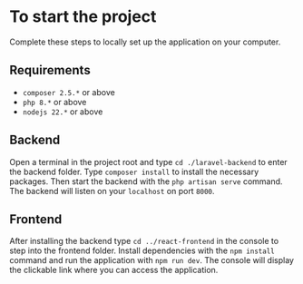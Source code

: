 # To start the project
Complete these steps to locally set up the application on your computer.

## Requirements
- `composer 2.5.*` or above
- `php 8.*` or above
- `nodejs 22.*` or above

## Backend
Open a terminal in the project root and type `cd ./laravel-backend` to enter the backend folder.
Type `composer install` to install the necessary packages.
Then start the backend with the `php artisan serve` command.
The backend will listen on your `localhost` on port `8000`.

## Frontend
After installing the backend type `cd ../react-frontend` in the console to step into the frontend folder.
Install dependencies with the `npm install` command and run the application with `npm run dev`.
The console will display the clickable link where you can access the application.